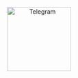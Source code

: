 
<div id="badges" align="center">
  
  <a href="https://t.me/oknenorim_anton">
    <img src="https://img.shields.io/badge/Telegram-gray?style=flat&logo=telegram&logoColor=white" alt="Telegram" width="150"/>
  </a>
</div>


